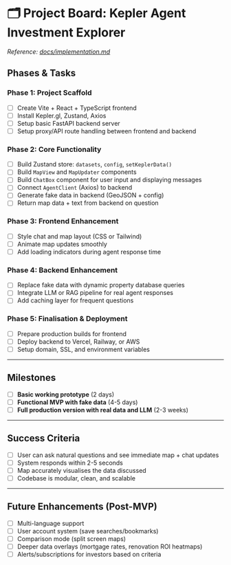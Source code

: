 # 🗂️ Project Board: Kepler Agent Investment Explorer

_Reference: [docs/implementation.md](docs/implementation.md)_

## Phases & Tasks

### Phase 1: Project Scaffold

- [ ] Create Vite + React + TypeScript frontend
- [ ] Install Kepler.gl, Zustand, Axios
- [ ] Setup basic FastAPI backend server
- [ ] Setup proxy/API route handling between frontend and backend

### Phase 2: Core Functionality

- [ ] Build Zustand store: `datasets`, `config`, `setKeplerData()`
- [ ] Build `MapView` and `MapUpdater` components
- [ ] Build `ChatBox` component for user input and displaying messages
- [ ] Connect `AgentClient` (Axios) to backend
- [ ] Generate fake data in backend (GeoJSON + config)
- [ ] Return map data + text from backend on question

### Phase 3: Frontend Enhancement

- [ ] Style chat and map layout (CSS or Tailwind)
- [ ] Animate map updates smoothly
- [ ] Add loading indicators during agent response time

### Phase 4: Backend Enhancement

- [ ] Replace fake data with dynamic property database queries
- [ ] Integrate LLM or RAG pipeline for real agent responses
- [ ] Add caching layer for frequent questions

### Phase 5: Finalisation & Deployment

- [ ] Prepare production builds for frontend
- [ ] Deploy backend to Vercel, Railway, or AWS
- [ ] Setup domain, SSL, and environment variables

---

## Milestones

- [ ] **Basic working prototype** (2 days)
- [ ] **Functional MVP with fake data** (4-5 days)
- [ ] **Full production version with real data and LLM** (2-3 weeks)

---

## Success Criteria

- [ ] User can ask natural questions and see immediate map + chat updates
- [ ] System responds within 2-5 seconds
- [ ] Map accurately visualises the data discussed
- [ ] Codebase is modular, clean, and scalable

---

## Future Enhancements (Post-MVP)

- [ ] Multi-language support
- [ ] User account system (save searches/bookmarks)
- [ ] Comparison mode (split screen maps)
- [ ] Deeper data overlays (mortgage rates, renovation ROI heatmaps)
- [ ] Alerts/subscriptions for investors based on criteria
